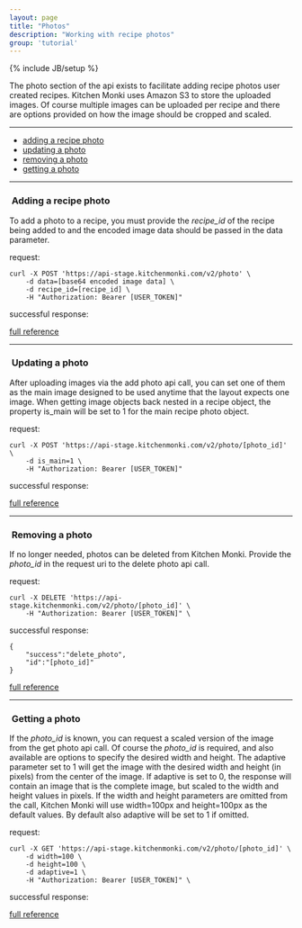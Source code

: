 ```yaml
---
layout: page
title: "Photos"
description: "Working with recipe photos"
group: 'tutorial'
---
```

{% include JB/setup %}


The photo section of the api exists to facilitate adding recipe photos user created recipes.  Kitchen Monki uses
Amazon S3 to store the uploaded images.  Of course multiple images can be uploaded per recipe and there are
options provided on how the image should be cropped and scaled.

-----------------

* [adding a recipe photo](#create-photo)
* [updating a photo](#update-photo)
* [removing a photo](#delete-photo)
* [getting a photo](#get-photo)

-----------------

### <a id="create-photo">&nbsp;</a>Adding a recipe photo

To add a photo to a recipe, you must provide the *recipe_id* of the recipe being added to and the encoded image
data should be passed in the data parameter.

request:

	curl -X POST 'https://api-stage.kitchenmonki.com/v2/photo' \
		-d data=[base64 encoded image data] \
		-d recipe_id=[recipe_id] \
		-H "Authorization: Bearer [USER_TOKEN]"

successful response:



<a href="/console.html?api_id=47" target="blank">full reference</a>

-----------------


### <a id="update-photo">&nbsp;</a>Updating a photo

After uploading images via the add photo api call, you can set one of them as the main image designed to be used
anytime that the layout expects one image.  When getting image objects back nested in a recipe object, the property
is_main will be set to 1 for the main recipe photo object.

request:

	curl -X POST 'https://api-stage.kitchenmonki.com/v2/photo/[photo_id]' \
		-d is_main=1 \
		-H "Authorization: Bearer [USER_TOKEN]"

successful response:



<a href="/console.html?api_id=48" target="blank">full reference</a>

-----------------


### <a id="delete-photo">&nbsp;</a>Removing a photo

If no longer needed, photos can be deleted from Kitchen Monki.  Provide the *photo_id* in the request uri to
the delete photo api call.

request:

	curl -X DELETE 'https://api-stage.kitchenmonki.com/v2/photo/[photo_id]' \
		-H "Authorization: Bearer [USER_TOKEN]" \

successful response:

	{
		"success":"delete_photo",
		"id":"[photo_id]"
	}

<a href="/console.html?api_id=49" target="blank">full reference</a>

-----------------


### <a id="get-photo">&nbsp;</a>Getting a photo

If the *photo_id* is known, you can request a scaled version of the image from the get photo api call.  Of course
the *photo_id* is required, and also available are options to specify the desired width and height.  The adaptive
parameter set to 1 will get the image with the desired width and height (in pixels) from the center of the image.
If adaptive is set to 0, the response will contain an image that is the complete image, but scaled to the width
and height values in pixels.  If the width and height parameters are omitted from the call, Kitchen Monki will
use width=100px and height=100px as the default values.  By default also adaptive will be set to 1 if omitted.

request:

	curl -X GET 'https://api-stage.kitchenmonki.com/v2/photo/[photo_id]' \
		-d width=100 \
		-d height=100 \
		-d adaptive=1 \
		-H "Authorization: Bearer [USER_TOKEN]" \

successful response:



<a href="/console.html?api_id=45" target="blank">full reference</a>


